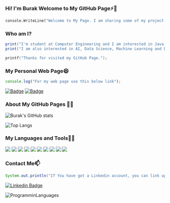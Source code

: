 ### Hi! I'm Burak Welcome to My GitHub Page⚡👋
```Python
console.WriteLine("Welcome to My Page. I am sharing some of my project here.");
```
### Who am I?
```csharp
print("I'm student at Computer Engineering and I am interested in Java, C# and Python")
print("I am also interested in AI, Data Science, Machine Learning and Data Visulation")
```

```c
printf("Thanks for visited my GitHub Page.");
```
### My Personal Web Page😄
```javascript
console.log("For my web page use this below link");
```
[![Badge](https://img.shields.io/badge/BurakBoduroglu-WebPage-blue?style=for-the-badge&logo=)](https://burakboduroglu.github.io/) 
[![Badge](https://img.shields.io/badge/BurakBoduroglu-Kaggle-blue?style=for-the-badge&logo=)](https://www.kaggle.com/burakboduroglu) 

### About My GitHub Pages :man_technologist:
![Burak's GitHub stats](https://github-readme-stats.vercel.app/api?username=BurakBoduroglu&show_icons=true&theme=onedark)

![Top Langs](https://github-readme-stats.vercel.app/api/top-langs/?username=BurakBoduroglu&theme=tokyonight)


### My Languages and Tools🌱🔭
![](https://img.shields.io/badge/Languages-Java-informational?style=flat&logo=data:image/svg%2bxml;base64,<BASE64_DATA>)
![](https://img.shields.io/badge/Languages-CSharp-informational?style=flat&logo=data:image/svg%2bxml;base64,<BASE64_DATA>)
![](https://img.shields.io/badge/Languages-C-informational?style=flat&logo=data:image/svg%2bxml;base64,<BASE64_DATA>)
![](https://img.shields.io/badge/Languages-Python-informational?style=flat&logo=data:image/svg%2bxml;base64,<BASE64_DATA>)
![](https://img.shields.io/badge/Languages-HTML-informational?style=flat&logo=data:image/svg%2bxml;base64,<BASE64_DATA>)
![](https://img.shields.io/badge/Languages-SQL-informational?style=flat&logo=data:image/svg%2bxml;base64,<BASE64_DATA>)
![](https://img.shields.io/badge/Languages-CSS-informational?style=flat&logo=data:image/svg%2bxml;base64,<BASE64_DATA>)
![](https://img.shields.io/badge/Tools-VisualStudioCode-9cf)
![](https://img.shields.io/badge/Tools-VisualStudio-9cf)
![](https://img.shields.io/badge/Tools-Eclipse-9cf)

### Contact Me📫

``` Java
System.out.println("If You have got a Linkedin account, you can link up with me via this link.");
```

[![Linkedin Badge](https://img.shields.io/badge/BurakBoduroglu-Contact-blue?style=for-the-badge&logo=linkedin)](https://www.linkedin.com/in/burakboduroglu/) 

![ProgramminLanguages](https://user-images.githubusercontent.com/80620802/116823668-5eda4280-ab8e-11eb-880e-ffa3f0e551f6.png)
